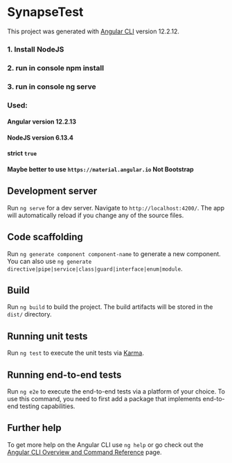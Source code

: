 # SynapseTest

This project was generated with [Angular CLI](https://github.com/angular/angular-cli) version 12.2.12.

### 1. Install NodeJS
### 2. run in console npm install
### 3. run in console ng serve

### Used:
#### Angular version 12.2.13
#### NodeJS version 6.13.4
#### strict `true`

#### Maybe better to use `https://material.angular.io` Not Bootstrap

## Development server

Run `ng serve` for a dev server. Navigate to `http://localhost:4200/`. The app will automatically reload if you change any of the source files.

## Code scaffolding

Run `ng generate component component-name` to generate a new component. You can also use `ng generate directive|pipe|service|class|guard|interface|enum|module`.

## Build

Run `ng build` to build the project. The build artifacts will be stored in the `dist/` directory.

## Running unit tests

Run `ng test` to execute the unit tests via [Karma](https://karma-runner.github.io).

## Running end-to-end tests

Run `ng e2e` to execute the end-to-end tests via a platform of your choice. To use this command, you need to first add a package that implements end-to-end testing capabilities.

## Further help

To get more help on the Angular CLI use `ng help` or go check out the [Angular CLI Overview and Command Reference](https://angular.io/cli) page.
